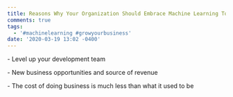 ```yaml
---
title: Reasons Why Your Organization Should Embrace Machine Learning Today
comments: true
tags:
  - '#machinelearning #growyourbusiness'
date: '2020-03-19 13:02 -0400'
---
```

\- Level up your development team

\- New business opportunities and source of revenue

\- The cost of doing business is much less than what it used to be